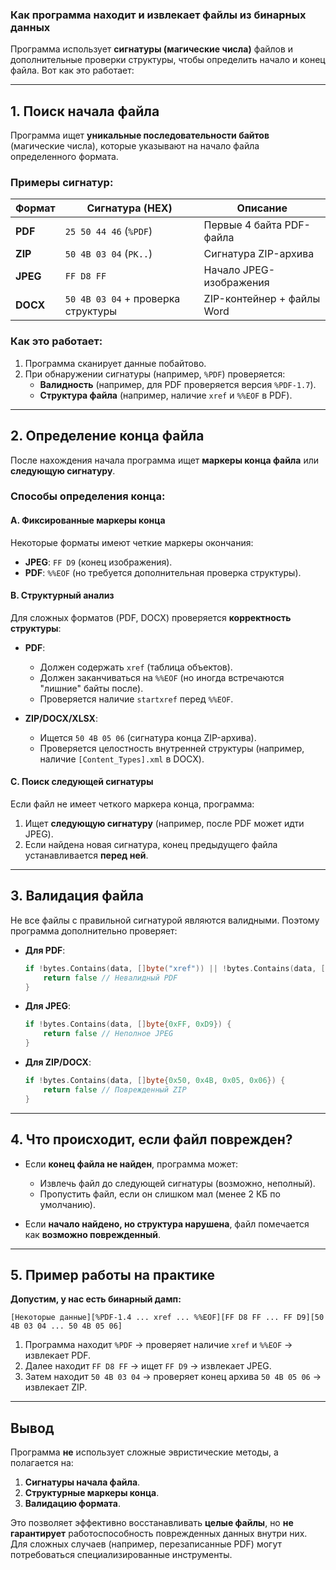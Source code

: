 ### **Как программа находит и извлекает файлы из бинарных данных**

Программа использует **сигнатуры (магические числа)** файлов и дополнительные проверки структуры, чтобы определить начало и конец файла. Вот как это работает:

---

## **1. Поиск начала файла**
Программа ищет **уникальные последовательности байтов** (магические числа), которые указывают на начало файла определенного формата.

### **Примеры сигнатур:**
| Формат  | Сигнатура (HEX)                     | Описание                     |
|---------|------------------------------------|-----------------------------|
| **PDF** | `25 50 44 46` (`%PDF`)             | Первые 4 байта PDF-файла    |
| **ZIP** | `50 4B 03 04` (`PK..`)             | Сигнатура ZIP-архива        |
| **JPEG**| `FF D8 FF`                         | Начало JPEG-изображения     |
| **DOCX**| `50 4B 03 04` + проверка структуры | ZIP-контейнер + файлы Word  |

### **Как это работает:**
1. Программа сканирует данные побайтово.
2. При обнаружении сигнатуры (например, `%PDF`) проверяется:
   - **Валидность** (например, для PDF проверяется версия `%PDF-1.7`).
   - **Структура файла** (например, наличие `xref` и `%%EOF` в PDF).

---

## **2. Определение конца файла**
После нахождения начала программа ищет **маркеры конца файла** или **следующую сигнатуру**.

### **Способы определения конца:**
#### **A. Фиксированные маркеры конца**
Некоторые форматы имеют четкие маркеры окончания:
- **JPEG**: `FF D9` (конец изображения).
- **PDF**: `%%EOF` (но требуется дополнительная проверка структуры).

#### **B. Структурный анализ**
Для сложных форматов (PDF, DOCX) проверяется **корректность структуры**:
- **PDF**:
  - Должен содержать `xref` (таблица объектов).
  - Должен заканчиваться на `%%EOF` (но иногда встречаются "лишние" байты после).
  - Проверяется наличие `startxref` перед `%%EOF`.

- **ZIP/DOCX/XLSX**:
  - Ищется `50 4B 05 06` (сигнатура конца ZIP-архива).
  - Проверяется целостность внутренней структуры (например, наличие `[Content_Types].xml` в DOCX).

#### **C. Поиск следующей сигнатуры**
Если файл не имеет четкого маркера конца, программа:
1. Ищет **следующую сигнатуру** (например, после PDF может идти JPEG).
2. Если найдена новая сигнатура, конец предыдущего файла устанавливается **перед ней**.

---

## **3. Валидация файла**
Не все файлы с правильной сигнатурой являются валидными. Поэтому программа дополнительно проверяет:
- **Для PDF**:
  ```go
  if !bytes.Contains(data, []byte("xref")) || !bytes.Contains(data, []byte("%%EOF")) {
      return false // Невалидный PDF
  }
  ```
- **Для JPEG**:
  ```go
  if !bytes.Contains(data, []byte{0xFF, 0xD9}) {
      return false // Неполное JPEG
  }
  ```
- **Для ZIP/DOCX**:
  ```go
  if !bytes.Contains(data, []byte{0x50, 0x4B, 0x05, 0x06}) {
      return false // Поврежденный ZIP
  }
  ```

---

## **4. Что происходит, если файл поврежден?**
- Если **конец файла не найден**, программа может:
  - Извлечь файл до следующей сигнатуры (возможно, неполный).
  - Пропустить файл, если он слишком мал (менее 2 КБ по умолчанию).

- Если **начало найдено, но структура нарушена**, файл помечается как **возможно поврежденный**.

---

## **5. Пример работы на практике**
**Допустим, у нас есть бинарный дамп:**
```
[Некоторые данные][%PDF-1.4 ... xref ... %%EOF][FF D8 FF ... FF D9][50 4B 03 04 ... 50 4B 05 06]
```
1. Программа находит `%PDF` → проверяет наличие `xref` и `%%EOF` → извлекает PDF.
2. Далее находит `FF D8 FF` → ищет `FF D9` → извлекает JPEG.
3. Затем находит `50 4B 03 04` → проверяет конец архива `50 4B 05 06` → извлекает ZIP.

---

## **Вывод**
Программа **не** использует сложные эвристические методы, а полагается на:
1. **Сигнатуры начала файла**.
2. **Структурные маркеры конца**.
3. **Валидацию формата**.

Это позволяет эффективно восстанавливать **целые файлы**, но **не гарантирует** работоспособность поврежденных данных внутри них. Для сложных случаев (например, перезаписанные PDF) могут потребоваться специализированные инструменты.


